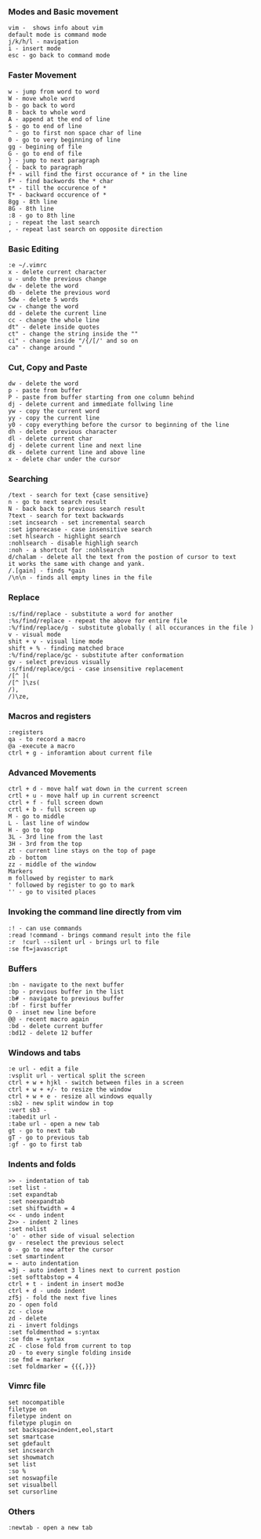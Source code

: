 ### Modes and Basic movement
    vim -  shows info about vim
    default mode is command mode
    j/k/h/l - navigation
    i - insert mode
    esc - go back to command mode

### Faster Movement 
    w - jump from word to word
    W - move whole word
    b - go back to word
    B - back to whole word
    A - append at the end of line 
    $ - go to end of line
    ^ - go to first non space char of line
    0 - go to very beginning of line
    gg - begining of file
    G - go to end of file
    } - jump to next paragraph
    { - back to paragraph
    f* - will find the first occurance of * in the line
    F* - find backwords the * char
    t* - till the occurence of *
    T* - backward occurence of *
    8gg - 8th line
    8G - 8th line
    :8 - go to 8th line
    ; - repeat the last search
    , - repeat last search on opposite direction


### Basic Editing
    :e ~/.vimrc
    x - delete current character
    u - undo the previous change
    dw - delete the word
    db - delete the previous word
    5dw - delete 5 words
    cw - change the word
    dd - delete the current line
    cc - change the whole line
    dt" - delete inside quotes
    ct" - change the string inside the ""
    ci" - change inside "/{/[/' and so on
    ca" - change around "


### Cut, Copy and Paste
    dw - delete the word
    p - paste from buffer
    P - paste from buffer starting from one column behind
    dj - delete current and immediate follwing line
    yw - copy the current word
    yy - copy the current line
    y0 - copy everything before the cursor to beginning of the line
    dh - delete  previous character  
    dl - delete current char
    dj - delete current line and next line
    dk - delete current line and above line
    x - delete char under the cursor


### Searching
    /text - search for text {case sensitive}
    n - go to next search result
    N - back back to previous search result
    ?text - search for text backwards
    :set incsearch - set incremental search
    :set ignorecase - case insensitive search
    :set hlsearch - highlight search
    :nohlsearch - disable highligh search
    :noh - a shortcut for :nohlsearch
    d/chalam - delete all the text from the postion of cursor to text
    it works the same with change and yank.
    /.[gain] - finds *gain
    /\n\n - finds all empty lines in the file

### Replace
    :s/find/replace - substitute a word for another
    :%s/find/replace - repeat the above for entire file
    :%/find/replace/g - substitute globally ( all occurances in the file )
    v - visual mode
    shit + v - visual line mode
    shift + % - finding matched brace
    :%/find/replace/gc - substitute after conformation
    gv - select previous visually
    :s/find/replace/gci - case insensitive replacement
    /[^ ](
    /[^ ]\zs(
    /),
    /)\ze,

### Macros and registers
    :registers
    qa - to record a macro
    @a -execute a macro
    ctrl + g - inforamtion about current file

### Advanced Movements
    ctrl + d - move half wat down in the current screen
    crtl + u - move half up in current screenct
    ctrl + f - full screen down
    crtl + b - full screen up
    M - go to middle
    L - last line of window
    H - go to top
    3L - 3rd line from the last
    3H - 3rd from the top
    zt - current line stays on the top of page
    zb - bottom
    zz - middle of the window
    Markers
    m followed by register to mark
    ' followed by register to go to mark
    '' - go to visited places

### Invoking the command line directly from vim
    :! - can use commands
    :read !command - brings command result into the file
    :r  !curl --silent url - brings url to file
    :se ft=javascript

### Buffers
    :bn - navigate to the next buffer
    :bp - previous buffer in the list
    :b# - navigate to previous buffer
    :bf - first buffer
    O - inset new line before
    @@ - recent macro again
    :bd - delete current buffer
    :bd12 - delete 12 buffer

### Windows and tabs
    :e url - edit a file
    :vsplit url - vertical split the screen
    ctrl + w + hjkl - switch between files in a screen
    ctrl + w + +/- to resize the window
    ctrl + w + e - resize all windows equally
    :sb2 - new split window in top
    :vert sb3 - 
    :tabedit url -
    :tabe url - open a new tab
    gt - go to next tab
    gT - go to previous tab
    :gf - go to first tab

### Indents and folds
    >> - indentation of tab
    :set list - 
    :set expandtab
    :set noexpandtab
    :set shiftwidth = 4
    << - undo indent
    2>> - indent 2 lines
    :set nolist
    'o' - other side of visual selection
    gv - reselect the previous select
    o - go to new after the cursor
    :set smartindent
    = - auto indentation
    =3j - auto indent 3 lines next to current postion
    :set softtabstop = 4
    ctrl + t - indent in insert mod3e
    ctrl + d - undo indent
    zf5j - fold the next five lines
    zo - open fold
    zc - close
    zd - delete
    zi - invert foldings
    :set foldmenthod = s:yntax
    :se fdm = syntax
    zC - close fold from current to top
    zO - to every single folding inside
    :se fmd = marker 
    :set foldmarker = {{{,}}}

### Vimrc file
    set nocompatible
    filetype on
    filetype indent on
    filetype plugin on
    set backspace=indent,eol,start
    set smartcase
    set gdefault
    set incsearch
    set showmatch
    set list
    :so %
    set noswapfile
    set visualbell
    set cursorline


### Others
    :newtab - open a new tab






